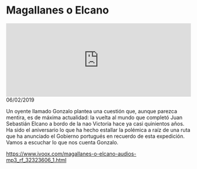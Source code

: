# Magallanes o Elcano
<iframe id='audio_88903085' frameborder='0' allowfullscreen='' scrolling='no' height='200' style='width:100%;' src='https://www.ivoox.com/player_ej_32323606_6_1.html' loading='lazy'></iframe>06/02/2019

Un oyente llamado Gonzalo plantea una cuestión que, aunque parezca mentira, es de máxima actualidad: la vuelta al mundo que completó Juan Sebastián Elcano a bordo de la nao Victoria hace ya casi quinientos años. Ha sido el aniversario lo que ha hecho estallar la polémica a raíz de una ruta que ha anunciado el Gobierno portugués en recuerdo de esta expedición. Vamos a escuchar lo que nos cuenta Gonzalo.

https://www.ivoox.com/magallanes-o-elcano-audios-mp3_rf_32323606_1.html
